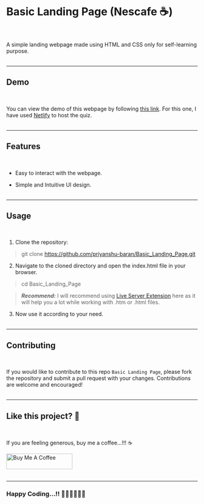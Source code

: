 # Basic Landing Page (Nescafe ☕)

<br>

A simple landing webpage made using HTML and CSS only for self-learning purpose.
<br><br>

---

## Demo

<br>

You can view the demo of this webpage by following <a href="https://basic-landing-webpage.netlify.app/" target="_blank">this link</a>. For this one, I have used <a href="https://app.netlify.com" target="_blank">Netlify</a> to host the quiz.
<br><br>

---

## Features

<br>

- Easy to interact with the webpage.

- Simple and Intuitive UI design.
  <br><br>

---

## Usage

<br>

1. Clone the repository:

> git clone https://github.com/priyanshu-baran/Basic_Landing_Page.git

2. Navigate to the cloned directory and open the index.html file in your browser.

> cd Basic_Landing_Page

> **_Recommend:_** I will recommend using [Live Server Extension](https://marketplace.visualstudio.com/items?itemName=ritwickdey.LiveServer) here as it will help you a lot while working with .htm or .html files.

3. Now use it according to your need.
   <br><br>

---

## Contributing

<br>

If you would like to contribute to this repo `Basic Landing Page`, please fork the repository and submit a pull request with your changes. Contributions are welcome and encouraged!
<br><br>

---

## Like this project? 🤩

<br>

If you are feeling generous, buy me a coffee...!!! ☕<br/>

<a href="https://www.buymeacoffee.com/priyanshubaran" target="_blank"><img src="https://cdn.buymeacoffee.com/buttons/default-orange.png" alt="Buy Me A Coffee" height="41" width="174"></a>
<br><br>

---

### Happy Coding...!! 👨🏽‍💻👨🏽‍💻
